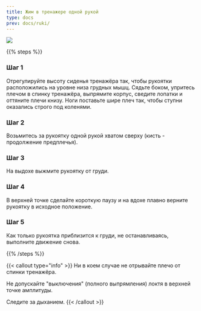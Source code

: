 ```yaml
---
title: Жим в тренажере одной рукой
type: docs
prev: docs/ruki/
---
```

![](https://github.com/user-attachments/assets/2c901601-248d-4aed-aec2-f286ae61522a)


{{% steps %}}

### Шаг 1
Отрегулируйте высоту сиденья тренажёра так, чтобы рукоятки расположились на уровне низа грудных мышц. Сядьте боком, упритесь плечом в спинку тренажёра, выпрямите корпус, сведите лопатки и оттяните плечи книзу. Ноги поставьте шире плеч так, чтобы ступни оказались строго под коленями.

### Шаг 2
Возьмитесь за рукоятку одной рукой хватом сверху (кисть - продолжение предплечья).

### Шаг 3
На выдохе выжмите рукоятку от груди.

### Шаг 4
В верхней точке сделайте короткую паузу и на вдохе плавно верните рукоятку в исходное положение.

### Шаг 5
Как только рукоятка приблизится к груди, не останавливаясь, выполните движение снова.

{{% /steps %}}

{{< callout type="info" >}}
Ни в коем случае не отрывайте плечо от спинки тренажёра.

﻿﻿Не допускайте "выключения" (полного выпрямления) локтя в верхней точке амплитуды.

﻿﻿Следите за дыханием.
{{< /callout >}}
